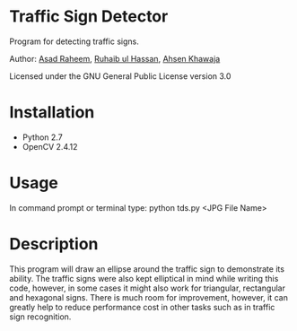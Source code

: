 # Traffic Sign Detector
Program for detecting traffic signs.

Author: [Asad Raheem](https://github.com/tehmas), [Ruhaib ul Hassan](https://github.com/ruhaib), [Ahsen Khawaja](https://github.com/AhsenKh)

Licensed under the GNU General Public License version 3.0

# Installation
<ul>
<li>Python 2.7</li>
<li>OpenCV 2.4.12</li>
</ul>

# Usage
In command prompt or terminal type: python tds.py &lt;JPG File Name&gt;

# Description
This program will draw an ellipse around the traffic sign to demonstrate its ability. The traffic signs were also kept elliptical in mind while writing this code, however, in some cases it might also work for triangular, rectangular and hexagonal signs. There is much room for improvement, however, it can greatly help to reduce performance cost in other tasks such as in traffic sign recognition.
